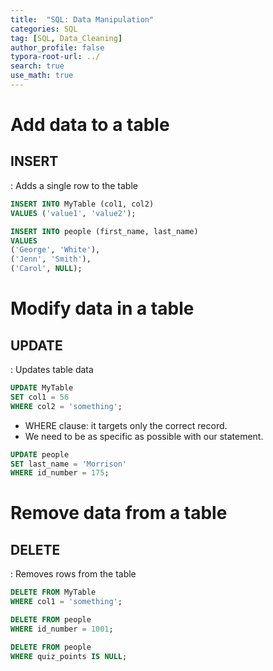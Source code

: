 ```yaml
---
title:  "SQL: Data Manipulation"
categories: SQL
tag: [SQL, Data_Cleaning]
author_profile: false
typora-root-url: ../
search: true
use_math: true
---
```


# Add data to a table

## INSERT

: Adds a single row to the table

```sql
INSERT INTO MyTable (col1, col2)
VALUES ('value1', 'value2');
```

```sql
INSERT INTO people (first_name, last_name)
VALUES
('George', 'White'),
('Jenn', 'Smith'),
('Carol', NULL);
```

# Modify data in a table

## UPDATE

: Updates table data

```sql
UPDATE MyTable
SET col1 = 56
WHERE col2 = 'something';
```

-  WHERE clause: it targets only the correct record.
- We need to be as specific as possible with our statement.

```sql
UPDATE people
SET last_name = 'Morrison'
WHERE id_number = 175;
```

# Remove data from a table

## DELETE

: Removes rows from the table

```sql
DELETE FROM MyTable
WHERE col1 = 'something';
```

```sql
DELETE FROM people
WHERE id_number = 1001;
```

```sql
DELETE FROM people
WHERE quiz_points IS NULL;
```

